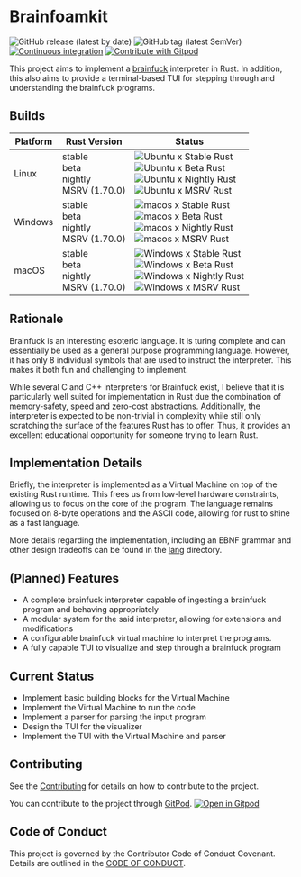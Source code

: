 # Brainfoamkit

![GitHub release (latest by date)](https://img.shields.io/github/v/release/AliSajid/brainfoamkit)
![GitHub tag (latest SemVer)](https://img.shields.io/github/v/tag/AliSajid/brainfoamkit)
[![Continuous integration](https://github.com/AliSajid/BrainFoamKit/actions/workflows/ci.yaml/badge.svg)](https://github.com/AliSajid/BrainFoamKit/actions/workflows/ci.yaml)
[![Contribute with Gitpod](https://img.shields.io/badge/Contribute%20with-Gitpod-908a85?logo=gitpod)](https://gitpod.io/#AliSajid/brainfoamkit)

This project aims to implement a [brainfuck](https://esolangs.org/wiki/Brainfuck) interpreter in Rust. In addition, this
also aims to provide a terminal-based TUI for stepping through and understanding the brainfuck programs.

## Builds

| Platform | Rust Version                                        | Status                                                                                                                                                                                                                                                                                                                                                                                                                                                                                                                                                                                                                                                                          |
|----------|-----------------------------------------------------|---------------------------------------------------------------------------------------------------------------------------------------------------------------------------------------------------------------------------------------------------------------------------------------------------------------------------------------------------------------------------------------------------------------------------------------------------------------------------------------------------------------------------------------------------------------------------------------------------------------------------------------------------------------------------------|
| Linux    | stable <br/> beta <br/> nightly <br/> MSRV (1.70.0) | ![Ubuntu x Stable Rust](https://img.shields.io/endpoint?url=https://gist.githubusercontent.com/AliSajid/80eb42183fabbaf02eebcf768bdae485/raw/ubuntu-stable.json) <br/> ![Ubuntu x Beta Rust](https://img.shields.io/endpoint?url=https://gist.githubusercontent.com/AliSajid/80eb42183fabbaf02eebcf768bdae485/raw/ubuntu-beta.json) <br/> ![Ubuntu x Nightly Rust](https://img.shields.io/endpoint?url=https://gist.githubusercontent.com/AliSajid/80eb42183fabbaf02eebcf768bdae485/raw/ubuntu-nightly.json) <br/> ![Ubuntu x MSRV Rust](https://img.shields.io/endpoint?url=https://gist.githubusercontent.com/AliSajid/80eb42183fabbaf02eebcf768bdae485/raw/ubuntu-msrv.json) |
| Windows  | stable <br/> beta <br/> nightly <br/> MSRV (1.70.0) | ![macos x Stable Rust](https://img.shields.io/endpoint?url=https://gist.githubusercontent.com/AliSajid/80eb42183fabbaf02eebcf768bdae485/raw/windows-stable.json) <br/> ![macos x Beta Rust](https://img.shields.io/endpoint?url=https://gist.githubusercontent.com/AliSajid/80eb42183fabbaf02eebcf768bdae485/raw/windows-beta.json) <br/> ![macos x Nightly Rust](https://img.shields.io/endpoint?url=https://gist.githubusercontent.com/AliSajid/80eb42183fabbaf02eebcf768bdae485/raw/windows-nightly.json) <br/> ![macos x MSRV Rust](https://img.shields.io/endpoint?url=https://gist.githubusercontent.com/AliSajid/80eb42183fabbaf02eebcf768bdae485/raw/windows-msrv.json) |
| macOS    | stable <br/> beta <br/> nightly <br/> MSRV (1.70.0) | ![Windows x Stable Rust](https://img.shields.io/endpoint?url=https://gist.githubusercontent.com/AliSajid/80eb42183fabbaf02eebcf768bdae485/raw/macos-stable.json) <br/> ![Windows x Beta Rust](https://img.shields.io/endpoint?url=https://gist.githubusercontent.com/AliSajid/80eb42183fabbaf02eebcf768bdae485/raw/macos-beta.json) <br/> ![Windows x Nightly Rust](https://img.shields.io/endpoint?url=https://gist.githubusercontent.com/AliSajid/80eb42183fabbaf02eebcf768bdae485/raw/macos-nightly.json) <br/> ![Windows x MSRV Rust](https://img.shields.io/endpoint?url=https://gist.githubusercontent.com/AliSajid/80eb42183fabbaf02eebcf768bdae485/raw/macos-msrv.json) |

## Rationale

Brainfuck is an interesting esoteric language. It is turing complete and can essentially be used as a general purpose
programming language. However, it has only 8 individual symbols that are used to instruct the interpreter. This makes it
both fun and challenging to implement.

While several C and C++ interpreters for Brainfuck exist, I believe that it is particularly well suited for
implementation in Rust due the combination of memory-safety, speed and zero-cost abstractions. Additionally, the
interpreter is expected to be non-trivial in complexity while still only scratching the surface of the features Rust has
to offer. Thus, it provides an excellent educational opportunity for someone trying to learn Rust.

## Implementation Details

Briefly, the interpreter is implemented as a Virtual Machine on top of the existing Rust runtime. This frees us from
low-level hardware constraints, allowing us to focus on the core of the program. The language remains focused on 8-byte
operations and the ASCII code, allowing for rust to shine as a fast language.

More details regarding the implementation, including an EBNF grammar and other design tradeoffs can be found in
the [lang](lang/) directory.

## (Planned) Features

- A complete brainfuck interpreter capable of ingesting a brainfuck program and behaving appropriately
- A modular system for the said interpreter, allowing for extensions and modifications
- A configurable brainfuck virtual machine to interpret the programs.
- A fully capable TUI to visualize and step through a brainfuck program

## Current Status

- Implement basic building blocks for the Virtual Machine
- Implement the Virtual Machine to run the code
- Implement a parser for parsing the input program
- Design the TUI for the visualizer
- Implement the TUI with the Virtual Machine and parser

## Contributing

See the [Contributing](CONTRIBUTING.md) for details on how to contribute to the project.

You can contribute to the project through [GitPod](https://gitpod.io).
[![Open in Gitpod](https://gitpod.io/button/open-in-gitpod.svg)](https://gitpod.io/#AliSajid/brainfoamkit)

## Code of Conduct

This project is governed by the Contributor Code of Conduct Covenant. Details are outlined in
the [CODE OF CONDUCT](CODE_OF_CONDUCT.md).

